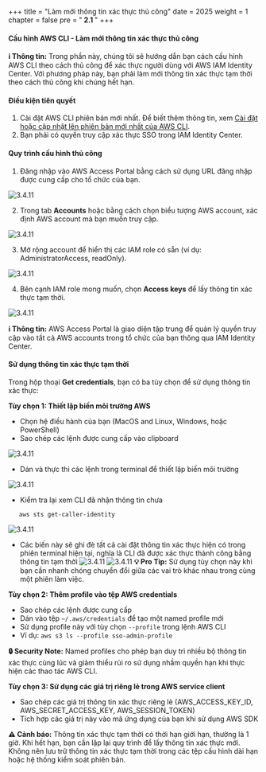 +++
title = "Làm mới thông tin xác thực thủ công"
date = 2025
weight = 1
chapter = false
pre = "<b> 2.1 </b>"
+++

#### Cấu hình AWS CLI - Làm mới thông tin xác thực thủ công

**ℹ️ Thông tin:** Trong phần này, chúng tôi sẽ hướng dẫn bạn cách cấu hình AWS CLI theo cách thủ công để xác thực người dùng với AWS IAM Identity Center. Với phương pháp này, bạn phải làm mới thông tin xác thực tạm thời theo cách thủ công khi chúng hết hạn.

#### Điều kiện tiên quyết

1. Cài đặt AWS CLI phiên bản mới nhất. Để biết thêm thông tin, xem [Cài đặt hoặc cập nhật lên phiên bản mới nhất của AWS CLI](https://docs.aws.amazon.com/cli/latest/userguide/getting-started-install.html).
2. Bạn phải có quyền truy cập xác thực SSO trong IAM Identity Center.

#### Quy trình cấu hình thủ công

1. Đăng nhập vào AWS Access Portal bằng cách sử dụng URL đăng nhập được cung cấp cho tổ chức của bạn.

![3.4.11](/000012-AWSSSO/images/0002/1.png)


2. Trong tab **Accounts** hoặc bằng cách chọn biểu tượng AWS account, xác định AWS account mà bạn muốn truy cập.

![3.4.11](/images/0002/2.png)

3. Mở rộng account để hiển thị các IAM role có sẵn (ví dụ: AdministratorAccess, readOnly).

![3.4.11](/images/0002/3.png)

4. Bên cạnh IAM role mong muốn, chọn **Access keys** để lấy thông tin xác thực tạm thời.

![3.4.11](/images/0002/4.png)

**ℹ️ Thông tin:** AWS Access Portal là giao diện tập trung để quản lý quyền truy cập vào tất cả AWS accounts trong tổ chức của bạn thông qua IAM Identity Center.


#### Sử dụng thông tin xác thực tạm thời

Trong hộp thoại **Get credentials**, bạn có ba tùy chọn để sử dụng thông tin xác thực:

**Tùy chọn 1: Thiết lập biến môi trường AWS**
- Chọn hệ điều hành của bạn (MacOS and Linux, Windows, hoặc PowerShell)
- Sao chép các lệnh được cung cấp vào clipboard

![3.4.11](/images/0002/5.png)

- Dán và thực thi các lệnh trong terminal để thiết lập biến môi trường

![3.4.11](/images/0002/6.png)

- Kiểm tra lại xem CLI đã nhận thông tin chưa 
```
   aws sts get-caller-identity
   ```

![3.4.11](/images/0002/8.png)

- Các biến này sẽ ghi đè tất cả cài đặt thông tin xác thực hiện có trong phiên terminal hiện tại, nghĩa là CLI đã được xác thực thành công bằng thông tin tạm thời
![3.4.11](/images/0002/9.png)
![3.4.11](/images/0002/10.png)
**💡 Pro Tip:** Sử dụng tùy chọn này khi bạn cần nhanh chóng chuyển đổi giữa các vai trò khác nhau trong cùng một phiên làm việc.

**Tùy chọn 2: Thêm profile vào tệp AWS credentials**
- Sao chép các lệnh được cung cấp
- Dán vào tệp `~/.aws/credentials` để tạo một named profile mới
- Sử dụng profile này với tùy chọn `--profile` trong lệnh AWS CLI
- Ví dụ: `aws s3 ls --profile sso-admin-profile`

**🔒 Security Note:** Named profiles cho phép bạn duy trì nhiều bộ thông tin xác thực cùng lúc và giảm thiểu rủi ro sử dụng nhầm quyền hạn khi thực hiện các thao tác AWS CLI.

**Tùy chọn 3: Sử dụng các giá trị riêng lẻ trong AWS service client**
- Sao chép các giá trị thông tin xác thực riêng lẻ (AWS_ACCESS_KEY_ID, AWS_SECRET_ACCESS_KEY, AWS_SESSION_TOKEN)
- Tích hợp các giá trị này vào mã ứng dụng của bạn khi sử dụng AWS SDK



**⚠️ Cảnh báo:** Thông tin xác thực tạm thời có thời hạn giới hạn, thường là 1 giờ. Khi hết hạn, bạn cần lặp lại quy trình để lấy thông tin xác thực mới. Không nên lưu trữ thông tin xác thực tạm thời trong các tệp cấu hình dài hạn hoặc hệ thống kiểm soát phiên bản.


